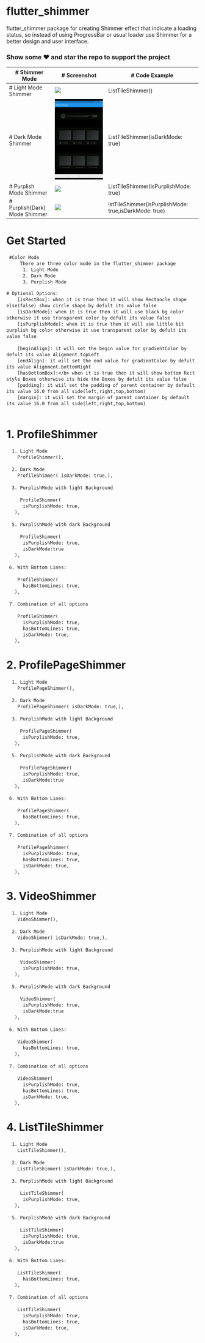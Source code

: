 # flutter_shimmer

flutter_shimmer package for creating Shimmer effect that indicate a loading status, so instead of using ProgressBar or usual loader use Shimmer for a better design and user interface. 

### Show some :heart: and star the repo to support the project

| # Shimmer Mode                 | # Screenshot                                              |  # Code Example                                     |
| ----------------------------  | -------------------------------------------------------- | ------------------------------------------ |
| # Light Mode Shimmer           | ![](./screenshots/1.gif)                                 | ListTileShimmer()                          |
| # Dark Mode Shimmer            | ![](./screenshots/2.gif)                                 | ListTileShimmer(isDarkMode: true)          |
| # Purplish Mode Shimmer        | ![](./screenshots/3.gif)                                 | ListTileShimmer(isPurplishMode: true)      |
| # Purplish(Dark) Mode Shimmer  | ![](./screenshots/3.gif)                                 |   istTileShimmer(isPurplishMode: true,isDarkMode: true)                                         |



# Get Started
  ``` 
   #Color Mode
       There are three color mode in the flutter_shimmer package
        1. Light Mode
        2. Dark Mode
        3. Purplish Mode
 ```       
 ```      
 # Optional Options:
     [isRectBox]: when it is true then it will show Rectancle shape else(false) show circle shape by defult its value false
     [isDarkMode]: when it is true then it will use black bg color otherwise it use transparent color by defult its value false
     [isPurplishMode]: when it is true then it will use little bit purplish bg color otherwise it use transparent color by defult its value false
     
     [beginAlign]: it will set the begin value for gradientColor by defult its value Alignment.topLeft
     [endAlign]: it will set the end value for gradientColor by defult its value Alignment.bottomRight
     [hasBottomBox]:</b> when it is true then it will show bottom Rect style Boxes otherwise its hide the Boxes by defult its value false
     [padding]: it wiil set the padding of parent container by default its value 16.0 from all side(left,right,top,bottom)
     [margin]: it wiil set the margin of parent container by default its value 16.0 from all side(left,right,top,bottom)
     
 ```
 
 
 # 1. ProfileShimmer
 ```
   1. Light Mode
     ProfileShimmer(),
   
   2. Dark Mode
     ProfileShimmer( isDarkMode: true,),
    
   3. PurplishMode with light Background
   
      ProfileShimmer(
       isPurplishMode: true,      
    ),
    
   5. PurplishMode with dark Background
   
      ProfileShimmer(
       isPurplishMode: true,
       isDarkMode:true
    ),
  
  6. With Bottom Lines: 
  
     ProfileShimmer(      
       hasBottomLines: true,      
    ),
    
  7. Combination of all options
  
     ProfileShimmer(
       isPurplishMode: true,
       hasBottomLines: true,
       isDarkMode: true,
    ),
 ```
 
  # 2. ProfilePageShimmer
 ```
   1. Light Mode
     ProfilePageShimmer(),
   
   2. Dark Mode
     ProfilePageShimmer( isDarkMode: true,),
    
   3. PurplishMode with light Background
   
      ProfilePageShimmer(
       isPurplishMode: true,      
    ),
    
   5. PurplishMode with dark Background
   
      ProfilePageShimmer(
       isPurplishMode: true,
       isDarkMode:true
    ),
  
  6. With Bottom Lines: 
  
     ProfilePageShimmer(      
       hasBottomLines: true,      
    ),
    
  7. Combination of all options
  
     ProfilePageShimmer(
       isPurplishMode: true,
       hasBottomLines: true,
       isDarkMode: true,
    ),
 ```


 # 3. VideoShimmer
 ```
   1. Light Mode
     VideoShimmer(),
   
   2. Dark Mode
     VideoShimmer( isDarkMode: true,),
    
   3. PurplishMode with light Background
   
      VideoShimmer(
       isPurplishMode: true,      
    ),
    
   5. PurplishMode with dark Background
   
      VideoShimmer(
       isPurplishMode: true,
       isDarkMode:true
    ),
  
  6. With Bottom Lines: 
  
     VideoShimmer(      
       hasBottomLines: true,      
    ),
    
  7. Combination of all options
  
     VideoShimmer(
       isPurplishMode: true,
       hasBottomLines: true,
       isDarkMode: true,
    ),
 ```


# 4. ListTileShimmer
 ```
   1. Light Mode
     ListTileShimmer(),
   
   2. Dark Mode
     ListTileShimmer( isDarkMode: true,),
    
   3. PurplishMode with light Background
   
      ListTileShimmer(
       isPurplishMode: true,      
    ),
    
   5. PurplishMode with dark Background
   
      ListTileShimmer(
       isPurplishMode: true,
       isDarkMode:true
    ),
  
  6. With Bottom Lines: 
  
     ListTileShimmer(      
       hasBottomLines: true,      
    ),
    
  7. Combination of all options
  
     ListTileShimmer(
       isPurplishMode: true,
       hasBottomLines: true,
       isDarkMode: true,
    ),
 ```


